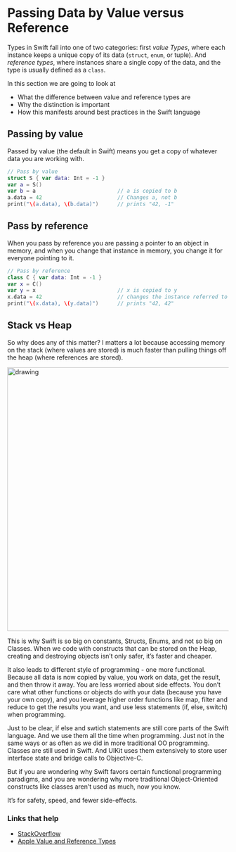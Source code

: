 # Passing Data by Value versus Reference

Types in Swift fall into one of two categories: first _value Types_, where each instance keeps a unique copy of its data (`struct`, `enum`, or tuple). And _reference types_, where instances share a single copy of the data, and the type is usually defined as a `class`. 

In this section we are going to look at 

 - What the difference between value and reference types are
 - Why the distinction is important
 - How this manifests around best practices in the Swift language

## Passing by value

Passed by value (the default in Swift) means you get a copy of whatever data you are working with.

```swift
// Pass by value
struct S { var data: Int = -1 }
var a = S()
var b = a                          // a is copied to b
a.data = 42                        // Changes a, not b
print("\(a.data), \(b.data)")      // prints "42, -1"
```

## Pass by reference 

When you pass by reference you are passing a pointer to an object in memory, and when you change that instance in memory, you change it for everyone pointing to it.

```swift
// Pass by reference
class C { var data: Int = -1 }
var x = C()
var y = x                          // x is copied to y
x.data = 42                        // changes the instance referred to by x (and y)
print("\(x.data), \(y.data)")      // prints "42, 42"
```

## Stack vs Heap

So why does any of this matter? I matters a lot because accessing memory on the stack (where values are stored) is much faster than pulling things off the heap (where references are stored).

<img src="https://github.com/jrasmusson/level-up-swift/blob/master/8-structs-vs-classes/images/stack-vs-heap.png" alt="drawing" width="600"/>

This is why Swift is so big on constants, Structs, Enums, and not so big on Classes. When we code with constructs that can be stored on the Heap, creating and destroying objects isn’t only safer, it’s faster and cheaper.

It also leads to different style of programming - one more functional. Because all data is now copied by value, you work on data, get the result, and then throw it away. You are less worried about side effects. You don’t care what other functions or objects do with your data (because you have your own copy), and you leverage higher order functions like map, filter and reduce to get the results you want, and use less statements (if, else, switch) when programming.

Just to be clear, if else and swtich statements are still core parts of the Swift language. And we use them all the time when programming. Just not in the same ways or as often as we did in more traditional OO programming. Classes are still used in Swift. And UIKit uses them extensively to store user interface state and bridge calls to Objective-C.

But if you are wondering why Swift favors certain functional programming paradigms, and you are wondering why more traditional Object-Oriented constructs like classes aren’t used as much, now you know.

It’s for safety, speed, and fewer side-effects.


### Links that help

- [StackOverflow](https://stackoverflow.com/questions/79923/what-and-where-are-the-stack-and-heap)
- [Apple Value and Reference Types](https://developer.apple.com/swift/blog/?id=10)



